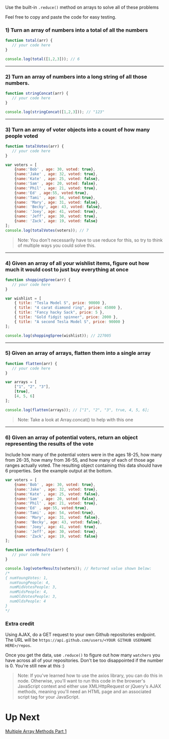 

Use the built-in `.reduce()` method on arrays to solve all of these problems

Feel free to copy and paste the code for easy testing.

### **1) Turn an array of numbers into a total of all the numbers**

```jsx
function total(arr) {
   // your code here
}

console.log(total([1,2,3])); // 6

```

---

### **2) Turn an array of numbers into a long string of all those numbers.**

```jsx
function stringConcat(arr) {
   // your code here
}

console.log(stringConcat([1,2,3])); // "123"

```

---

### **3) Turn an array of voter objects into a count of how many people voted**

```jsx
function totalVotes(arr) {
   // your code here
}

var voters = [
    {name:'Bob' , age: 30, voted: true},
    {name:'Jake' , age: 32, voted: true},
    {name:'Kate' , age: 25, voted: false},
    {name:'Sam' , age: 20, voted: false},
    {name:'Phil' , age: 21, voted: true},
    {name:'Ed' , age:55, voted:true},
    {name:'Tami' , age: 54, voted:true},
    {name: 'Mary', age: 31, voted: false},
    {name: 'Becky', age: 43, voted: false},
    {name: 'Joey', age: 41, voted: true},
    {name: 'Jeff', age: 30, voted: true},
    {name: 'Zack', age: 19, voted: false}
];
console.log(totalVotes(voters)); // 7

```

> Note: You don't necessarily have to use reduce for this, so try to think of multiple ways you could solve this.
> 

---

### **4) Given an array of all your wishlist items, figure out how much it would cost to just buy everything at once**

```jsx
function shoppingSpree(arr) {
   // your code here
}

var wishlist = [
    { title: "Tesla Model S", price: 90000 },
    { title: "4 carat diamond ring", price: 45000 },
    { title: "Fancy hacky Sack", price: 5 },
    { title: "Gold fidgit spinner", price: 2000 },
    { title: "A second Tesla Model S", price: 90000 }
];

console.log(shoppingSpree(wishlist)); // 227005

```

---

### **5) Given an array of arrays, flatten them into a single array**

```jsx
function flatten(arr) {
   // your code here
}

var arrays = [
    ["1", "2", "3"],
    [true],
    [4, 5, 6]
];

console.log(flatten(arrays)); // ["1", "2", "3", true, 4, 5, 6];

```

> Note: Take a look at Array.concat() to help with this one
> 

---

### **6) Given an array of potential voters, return an object representing the results of the vote**

Include how many of the potential voters were in the ages 18-25, how many from 26-35, how many from 36-55, and how many of each of those age ranges actually voted. The resulting object containing this data should have 6 properties. See the example output at the bottom.

```jsx
var voters = [
    {name:'Bob' , age: 30, voted: true},
    {name:'Jake' , age: 32, voted: true},
    {name:'Kate' , age: 25, voted: false},
    {name:'Sam' , age: 20, voted: false},
    {name:'Phil' , age: 21, voted: true},
    {name:'Ed' , age:55, voted:true},
    {name:'Tami' , age: 54, voted:true},
    {name: 'Mary', age: 31, voted: false},
    {name: 'Becky', age: 43, voted: false},
    {name: 'Joey', age: 41, voted: true},
    {name: 'Jeff', age: 30, voted: true},
    {name: 'Zack', age: 19, voted: false}
];

function voterResults(arr) {
   // your code here
}

console.log(voterResults(voters)); // Returned value shown below:
/*
{ numYoungVotes: 1,
  numYoungPeople: 4,
  numMidVotesPeople: 3,
  numMidsPeople: 4,
  numOldVotesPeople: 3,
  numOldsPeople: 4
}
*/

```

### **Extra credit**

Using AJAX, do a GET request to your own Github repositories endpoint. The URL will be `https://api.github.com/users/<YOUR GITHUB USERNAME HERE>/repos`.

Once you get the data, use `.reduce()` to figure out how many `watchers` you have across all of your repositories. Don't be too disappointed if the number is 0. You're still new at this :)

> Note: If you've learned how to use the axios library, you can do this in node. Otherwise, you'll want to run this code in the browser's JavaScript context and either use XMLHttpRequest or jQuery's AJAX methods, meaning you'll need an HTML page and an associated script tag for your JavaScript.
> 

# Up Next

[Multiple Array Methods Part 1](https://www.notion.so/Multiple-Array-Methods-Part-1-138da9e0a7c7406cb29bc4b98fb76478?pvs=21)